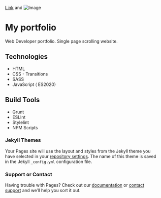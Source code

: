 [Link](url) and ![Image](src)

# My portfolio

Web Developer portfolio. Single page scrolling website.

## Technologies

- HTML
- CSS - Transitions
- SASS
- JavaScript ( ES2020)

## Build Tools

- Grunt
- ESLInt
- Stylelint
- NPM Scripts

### Jekyll Themes

Your Pages site will use the layout and styles from the Jekyll theme you have selected in your [repository settings](https://github.com/raythompsonwebdev/raythompsonwebsite-fc/settings/pages). The name of this theme is saved in the Jekyll `_config.yml` configuration file.

### Support or Contact

Having trouble with Pages? Check out our [documentation](https://docs.github.com/categories/github-pages-basics/) or [contact support](https://support.github.com/contact) and we’ll help you sort it out.

